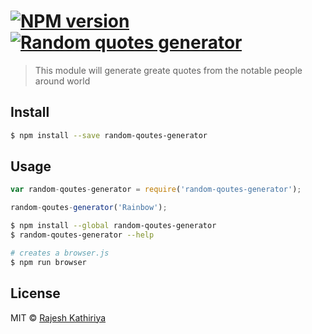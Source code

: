 #  [![NPM version][npm-image]][npm-url] [![Random quotes generator][travis-image]][travis-url]

> This module will generate greate quotes from the notable people around world


## Install

```sh
$ npm install --save random-qoutes-generator
```


## Usage

```js
var random-qoutes-generator = require('random-qoutes-generator');

random-qoutes-generator('Rainbow');
```

```sh
$ npm install --global random-qoutes-generator
$ random-qoutes-generator --help
```

```sh
# creates a browser.js
$ npm run browser
```


## License

MIT © [Rajesh Kathiriya](github.com/rajpatel507)


[npm-url]: https://npmjs.org/package/random-qoutes-generator
[npm-image]: https://badge.fury.io/js/random-qoutes-generator.svg
[travis-url]: https://travis-ci.org/rajpatel507/random-qoutes-generator
[travis-image]: https://travis-ci.org/rajpatel507/random-qoutes-generator.svg?branch=master
[daviddm-url]: https://david-dm.org/rajpatel507/random-qoutes-generator.svg?theme=shields.io
[daviddm-image]: https://david-dm.org/rajpatel507/random-qoutes-generator
